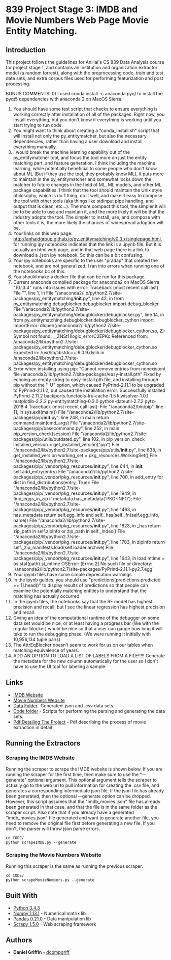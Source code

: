 # 839 Project Stage 3: IMDB and Movie Numbers Web Page Movie Entity Matching.

## Introduction

This project follows the guidelines for AnHai's CS 839 Data Analysis course for project stage 1, and contains an institution and organization extractor model (a random forrest), along with the preprocessing code, train and test data sets, and extra corpus files used for performing featurization and post processing.

BONUS COMMENTS: 
0) I used conda install -c anaconda pyqt to install the pyqt5 dependencies with anaconda 2 on MacOS Sierra.
1) You should have some test script that checks to ensure everything is 
working correctly after installation of all of the packages. Right now, you install 
everything, but you don't know if everything is working until you start trying to 
run code. 
2) You might want to think about creating a "conda_install.sh" script that will install 
not only the py_entitymatcher, but also the necessary dependencies, rather than having 
a user download and install everything manually.
3) I would break the machine learning capability out of the py_entitymatcher tool, and 
focus the tool more on just the entity matching part, and feature generation. I think 
including the machine learning, while potentially beneficial to some people who don't 
know about ML (But if they use the tool, they probably know ML), it puts more to maintain 
in the py_entitymatcher and somewhat locks down the matcher to future changes in the 
field of ML, ML models, and other ML package capabilities. I think that the tool should 
maintain the Unix style philosophy, which is do 1 thing, do it well, and make it easy 
to compose the tool with other tools (aka things like stdinput pipe handling, and output 
that is clean, etc...). The more compact this tool, the simpler it will be to be able 
to use and maintain it, and the more likely it will be that the industry adopts the 
tool. The simpler to install, use, and compose with other tools it is, the more likely 
the chances of widespread adoption will be.
4) Your links on this web page: http://anhaidgroup.github.io/py_entitymatching/v0.3.x/singlepage.html, for 
running ipy notebooks indicates that the link is a .ipynb file. But it is actually an html web page, and 
in that web page there is a link to download a .json ipy notebook. So this can be a bit confusing.
5) Your ipy notebooks are specific to the user "pradap" that created the notebook, and are not generalized. I 
ran into errors when running one of the notebooks bc of this.
6) You should make a docker file that can be run for this package.
7) Current anaconda compiled package for anaconda2 on MacOS Sierra "10.13.4" runs into issues with error:
Traceback (most recent call last):
  File "<stdin>", line 1, in <module>
  File "/anaconda2/lib/python2.7/site-packages/py_entitymatching/__init__.py", line 42, in <module>
    from py_entitymatching.debugblocker.debugblocker import debug_blocker
  File "/anaconda2/lib/python2.7/site-packages/py_entitymatching/debugblocker/debugblocker.py", line 14, in <module>
    from py_entitymatching.debugblocker.debugblocker_cython import \
ImportError: dlopen(/anaconda2/lib/python2.7/site-packages/py_entitymatching/debugblocker/debugblocker_cython.so, 2): Symbol not found: __ZNSt11logic_errorC2EPKc
  Referenced from: /anaconda2/lib/python2.7/site-packages/py_entitymatching/debugblocker/debugblocker_cython.so
  Expected in: /usr/lib/libstdc++.6.0.9.dylib
 in /anaconda2/lib/python2.7/site-packages/py_entitymatching/debugblocker/debugblocker_cython.so
8) Error when installing using pip: "Cannot remove entries from nonexistent file /anaconda2/lib/python2.7/site-packages/easy-install.pth"
Fixed by echoing an empty string to easy-install.pth file, and installing through pip without the "-U" option, which caused 
PyPrind-2.11.1 to be upgraded to PyPrind-2.11.2, but caused the installation error:
Successfully installed PyPrind-2.11.2 backports.functools-lru-cache-1.5 kiwisolver-1.0.1 matplotlib-2.2.2 py-entitymatching-0.3.0 python-dateutil-2.7.2 pytz-2018.4
Traceback (most recent call last):
  File "/anaconda2/bin/pip", line 11, in <module>
    sys.exit(main())
  File "/anaconda2/lib/python2.7/site-packages/pip/__init__.py", line 248, in main
    return command.main(cmd_args)
  File "/anaconda2/lib/python2.7/site-packages/pip/basecommand.py", line 252, in main
    pip_version_check(session)
  File "/anaconda2/lib/python2.7/site-packages/pip/utils/outdated.py", line 102, in pip_version_check
    installed_version = get_installed_version("pip")
  File "/anaconda2/lib/python2.7/site-packages/pip/utils/__init__.py", line 838, in get_installed_version
    working_set = pkg_resources.WorkingSet()
  File "/anaconda2/lib/python2.7/site-packages/pip/_vendor/pkg_resources/__init__.py", line 644, in __init__
    self.add_entry(entry)
  File "/anaconda2/lib/python2.7/site-packages/pip/_vendor/pkg_resources/__init__.py", line 700, in add_entry
    for dist in find_distributions(entry, True):
  File "/anaconda2/lib/python2.7/site-packages/pip/_vendor/pkg_resources/__init__.py", line 1949, in find_eggs_in_zip
    if metadata.has_metadata('PKG-INFO'):
  File "/anaconda2/lib/python2.7/site-packages/pip/_vendor/pkg_resources/__init__.py", line 1463, in has_metadata
    return self.egg_info and self._has(self._fn(self.egg_info, name))
  File "/anaconda2/lib/python2.7/site-packages/pip/_vendor/pkg_resources/__init__.py", line 1823, in _has
    return zip_path in self.zipinfo or zip_path in self._index()
  File "/anaconda2/lib/python2.7/site-packages/pip/_vendor/pkg_resources/__init__.py", line 1703, in zipinfo
    return self._zip_manifests.load(self.loader.archive)
  File "/anaconda2/lib/python2.7/site-packages/pip/_vendor/pkg_resources/__init__.py", line 1643, in load
    mtime = os.stat(path).st_mtime
OSError: [Errno 2] No such file or directory: '/anaconda2/lib/python2.7/site-packages/PyPrind-2.11.1-py2.7.egg'
9) Your ipynb files have some simple deprecation warnings.
10) In the ipynb guides, you should use "predictions[predictions.predicted == 1].head()" to display results of predictions 
so that people can examine the potentially matching entities to understand that the matching has actually occurred. 
11) In the ipynb files, the notebooks say that the RF model has highest precision and recall, but I see 
the linear regression has highest precision and recall.
12) Giving an idea of the computational runtime of the debugger on some data set would be nice, or at least 
having a progress bar (like with the regular blocker) would be nice so that a user can gauge how long it will 
take to run the debugging phase. (We were running it initially with 10,956,134 tuple pairs)
13) The AttrEqBlocker doesn't seem to work for us on our tables when matching equivalence of years.
14) ADD AN OPTION TO LOAD A LIST OF LABELS FROM A FILE!!!!! Generate the metadata for the new column
automatically for the user so I don't have to use the UI tool for labeling a sample.





## Links

* [IMDB Website](http://www.imdb.com/list/ls032600534)
* [Movie Numbers Website](https://www.the-numbers.com/movies/\#tab=letter)
* [Data Folder](DATA/)- Generated .json and .csv data sets.
* [Code folder](CODE/) - Scripts for performing the parsing and generating the data sets.
* [Pdf Detailing The Project](839_Project_Stage_2.pdf) - Pdf describing the process of movie extraction in detail

## Running the Extractors

### Scraping the IMDB Website

Running the scraper to scrape the IMDB website is shown below. If you are running the scraper for the first time, then make sure to use the "--generate" optional argument. This optional argument tells the scraper to actually go to the web url to pull information for creating the .csv file, and generates a corresponding intermediate json file. If the json file has already been generated, then the optional --generate option can be dropped. However, this script assumes that the "imdb_movies.json" file has already been generated in that case, and that the file is in the same folder as the scraper script. Also note that if you already have a generated "imdb_movies.json" file generated and want to generate another file, you need to remove the original file first before generating a new file. If you don't, the parser will throw json parse errors.

```
cd CODE/
python scrapeIMDB.py --generate
```
### Scraping the Movie Numbers Website

Running this scraper is the same as running the previous scraper.

```
cd CODE/
python scrapeMovieNumbers.py --generate
```


## Built With

* [Python 3.4.3](https://www.python.org/)
* [Numpy 1.13.1](http://www.numpy.org/) - Numerical matrix lib
* [Pandas 0.21.0](https://pandas.pydata.org/) - Data manipulation lib
* [Scrapy 1.5.0](https://scrapy.org/) - Web scraping framework

## Authors

* **Daniel Griffin** - [dcompgriff](https://github.com/dcompgriff)





